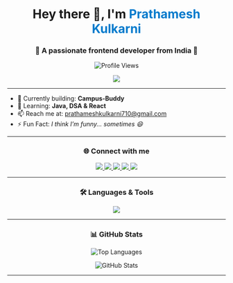 <h1 align="center">
  Hey there 👋, I'm <span style="color:#007acc;">Prathamesh Kulkarni</span>
</h1>
<h3 align="center">🌟 A passionate frontend developer from India 🌟</h3>

<p align="center">
  <img src="https://komarev.com/ghpvc/?username=prathamrjk&label=Profile%20views&color=0e75b6&style=flat" alt="Profile Views" />
</p>

<p align="center">
  <a href="https://github.com/ryo-ma/github-profile-trophy">
    <img src="https://github-profile-trophy.vercel.app/?username=Prathamesh-Kulkarni01&theme=algolia&no-bg=true&no-frame=true&row=1&column=6" />
  </a>
</p>

---

- 🔭 Currently building: **Campus-Buddy**
- 🌱 Learning: **Java, DSA & React**
- 📫 Reach me at: [prathameshkulkarni710@gmail.com](mailto:prathameshkulkarni710@gmail.com)
- ⚡ Fun Fact: *I think I’m funny... sometimes 😄*

---

<h3 align="center">🌐 Connect with me</h3>
<p align="center">
  <a href="https://twitter.com/--" target="_blank">
    <img src="https://img.shields.io/badge/Twitter-1DA1F2?style=for-the-badge&logo=twitter&logoColor=white" />
  </a>
  <a href="https://linkedin.com/in/--" target="_blank">
    <img src="https://img.shields.io/badge/LinkedIn-0077B5?style=for-the-badge&logo=linkedin&logoColor=white" />
  </a>
  <a href="https://instagram.com/--" target="_blank">
    <img src="https://img.shields.io/badge/Instagram-E4405F?style=for-the-badge&logo=instagram&logoColor=white" />
  </a>
  <a href="https://www.hackerrank.com/--" target="_blank">
    <img src="https://img.shields.io/badge/HackerRank-2EC866?style=for-the-badge&logo=HackerRank&logoColor=white" />
  </a>
  <a href="https://www.leetcode.com/--" target="_blank">
    <img src="https://img.shields.io/badge/LeetCode-FFA116?style=for-the-badge&logo=LeetCode&logoColor=black" />
  </a>
</p>

---

<h3 align="center">🛠️ Languages & Tools</h3>
<p align="center">
  <img src="https://skillicons.dev/icons?i=java,js,react,html,css,bootstrap,cpp,c,python,mysql,firebase,figma,androidstudio,babel" />
</p>

---

<h3 align="center">📊 GitHub Stats</h3>
<p align="center">
  <img src="https://github-readme-stats.vercel.app/api/top-langs/?username=Prathamesh-Kulkarni01&layout=compact&theme=radical" alt="Top Languages" />
</p>
<p align="center">
  <img src="https://github-readme-stats.vercel.app/api?username=Prathamesh-Kulkarni01&show_icons=true&theme=radical" alt="GitHub Stats" />
</p>



---
